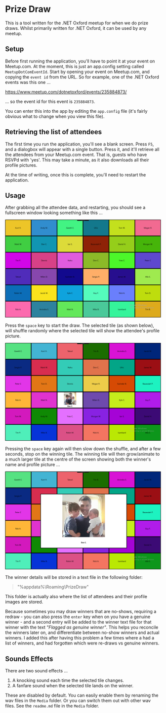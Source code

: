 # Prize Draw

This is a tool written for the .NET Oxford meetup for when we do prize draws. Whilst primarily written for .NET Oxford, it can be used by any meetup.

## Setup

Before first running the application, you'll have to point it at your event on Meetup.com. At the moment, this is just an app.config setting called `MeetupDotComEventId`. Start by opening your event on Meetup.com, and copying the `event id` from the URL. So for example, one of the .NET Oxford events was this one ...

https://www.meetup.com/dotnetoxford/events/235884873/

... so the event id for this event is `235884873`.

You can enter this into the app by editing the `app.config` file (it's fairly obvious what to change when you view this file).

## Retrieving the list of attendees

The first time you run the application, you'll see a blank screen. Press `F5`, and a dialogbox will appear with a single button. Press it, and it'll retrieve all the attendees from your Meetup.com event. That is, guests who have RSVPd with 'yes'. This may take a minute, as it also downloads all their profile pictures.

At the time of writing, once this is complete, you'll need to restart the application.

## Usage

After grabbing all the attendee data, and restarting, you should see a fullscreen window looking something like this ...

![screenshot1](Screenshots/PrizeDrawScreenshot.png)

Press the `space` key to start the draw. The selected tile (as shown below), will shuffle randomly where the selected tile will show the attendee's profile picture.

![screenshot2](Screenshots/PrizeDrawScreenshot2.png)

Pressing the `space` key again will then slow down the shuffle, and after a few seconds, stop on the winning tile. The winning tile will then grow/animate to a much larger tile at the centre of the screen showing both the winner's name and profile picture ...

![screenshot3](Screenshots/PrizeDrawScreenshot3.png)

The winner details will be stored in a text file in the following folder:

> "%appdata%\Roaming\PrizeDraw"

This folder is actually also where the list of attendees and their profile images are stored.

Because sometimes you may draw winners that are no-shows, requiring a redraw - you can also press the `enter` key when on you have a genuine winner - and a second entry will be added to the winner text file for that winner with the text *"Flagged as genuine winner"*. This helps you reconcile the winners later on, and differentiate between no-show winners and actual winners. I added this after having this problem a few times where a had a list of winners, and had forgotten which were re-draws vs genuine winners.

## Sounds Effects

There are two sound effects ...

1. A knocking sound each time the selected tile changes.
1. A fanfare sound when the selected tile lands on the winner.

These are disabled by default. You can easily enable them by renaming the wav files in the `Media` folder. Or you can switch them out with other wav files. See the `readme.md` file in the `Media` folder.
